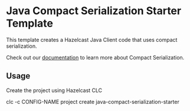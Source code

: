 # Java Compact Serialization Starter Template

This template creates a Hazelcast Java Client code that uses compact serialization.

Check out our [documentation](https://docs.hazelcast.com/hazelcast/latest/serialization/compact-serialization#hide-nav) to learn more about Compact Serialization.

## Usage

Create the project using Hazelcast CLC

clc -c CONFIG-NAME project create java-compact-serialization-starter
